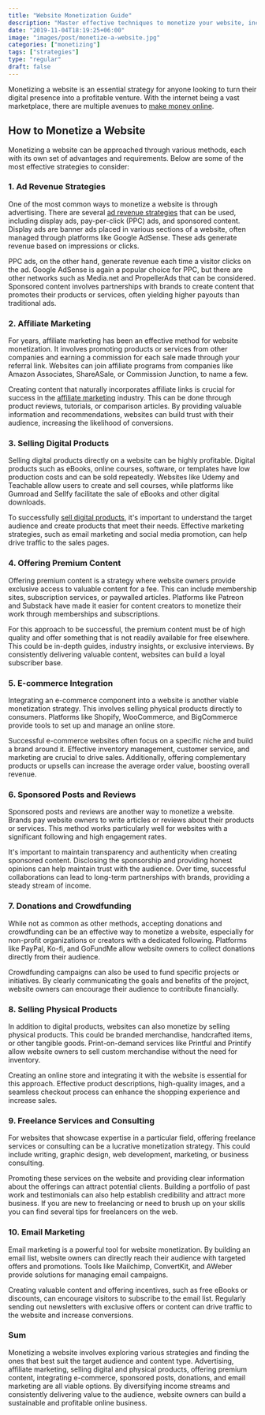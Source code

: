 ```yaml
---
title: "Website Monetization Guide"
description: "Master effective techniques to monetize your website, increase engagement, and maximize your online revenue streams successfully."
date: "2019-11-04T18:19:25+06:00"
image: "images/post/monetize-a-website.jpg"
categories: ["monetizing"]
tags: ["strategies"]
type: "regular"
draft: false
---
```


Monetizing a website is an essential strategy for anyone looking to turn their digital presence into a profitable venture. With the internet being a vast marketplace, there are multiple avenues to [make money online](/blog/ways-to-make-money/).

## How to Monetize a Website

Monetizing a website can be approached through various methods, each with its own set of advantages and requirements. Below are some of the most effective strategies to consider:

### 1. Ad Revenue Strategies

One of the most common ways to monetize a website is through advertising. There are several [ad revenue strategies](/blog/ad-revenue-strategies/) that can be used, including display ads, pay-per-click (PPC) ads, and sponsored content. Display ads are banner ads placed in various sections of a website, often managed through platforms like Google AdSense. These ads generate revenue based on impressions or clicks.

PPC ads, on the other hand, generate revenue each time a visitor clicks on the ad. Google AdSense is again a popular choice for PPC, but there are other networks such as Media.net and PropellerAds that can be considered. Sponsored content involves partnerships with brands to create content that promotes their products or services, often yielding higher payouts than traditional ads.

### 2. Affiliate Marketing

For years, affiliate marketing has been an effective method for website monetization. It involves promoting products or services from other companies and earning a commission for each sale made through your referral link. Websites can join affiliate programs from companies like Amazon Associates, ShareASale, or Commission Junction, to name a few.

Creating content that naturally incorporates affiliate links is crucial for success in the [affiliate marketing](/blog/affiliate-marketing-fundamentals/) industry. This can be done through product reviews, tutorials, or comparison articles. By providing valuable information and recommendations, websites can build trust with their audience, increasing the likelihood of conversions.

### 3. Selling Digital Products

Selling digital products directly on a website can be highly profitable. Digital products such as eBooks, online courses, software, or templates have low production costs and can be sold repeatedly. Websites like Udemy and Teachable allow users to create and sell courses, while platforms like Gumroad and Sellfy facilitate the sale of eBooks and other digital downloads.

To successfully [sell digital products](/blog/selling-digital-products/), it's important to understand the target audience and create products that meet their needs. Effective marketing strategies, such as email marketing and social media promotion, can help drive traffic to the sales pages.

### 4. Offering Premium Content

Offering premium content is a strategy where website owners provide exclusive access to valuable content for a fee. This can include membership sites, subscription services, or paywalled articles. Platforms like Patreon and Substack have made it easier for content creators to monetize their work through memberships and subscriptions.

For this approach to be successful, the premium content must be of high quality and offer something that is not readily available for free elsewhere. This could be in-depth guides, industry insights, or exclusive interviews. By consistently delivering valuable content, websites can build a loyal subscriber base.

### 5. E-commerce Integration

Integrating an e-commerce component into a website is another viable monetization strategy. This involves selling physical products directly to consumers. Platforms like Shopify, WooCommerce, and BigCommerce provide tools to set up and manage an online store.

Successful e-commerce websites often focus on a specific niche and build a brand around it. Effective inventory management, customer service, and marketing are crucial to drive sales. Additionally, offering complementary products or upsells can increase the average order value, boosting overall revenue.

### 6. Sponsored Posts and Reviews

Sponsored posts and reviews are another way to monetize a website. Brands pay website owners to write articles or reviews about their products or services. This method works particularly well for websites with a significant following and high engagement rates.

It's important to maintain transparency and authenticity when creating sponsored content. Disclosing the sponsorship and providing honest opinions can help maintain trust with the audience. Over time, successful collaborations can lead to long-term partnerships with brands, providing a steady stream of income.

### 7. Donations and Crowdfunding

While not as common as other methods, accepting donations and crowdfunding can be an effective way to monetize a website, especially for non-profit organizations or creators with a dedicated following. Platforms like PayPal, Ko-fi, and GoFundMe allow website owners to collect donations directly from their audience.

Crowdfunding campaigns can also be used to fund specific projects or initiatives. By clearly communicating the goals and benefits of the project, website owners can encourage their audience to contribute financially.

### 8. Selling Physical Products

In addition to digital products, websites can also monetize by selling physical products. This could be branded merchandise, handcrafted items, or other tangible goods. Print-on-demand services like Printful and Printify allow website owners to sell custom merchandise without the need for inventory.

Creating an online store and integrating it with the website is essential for this approach. Effective product descriptions, high-quality images, and a seamless checkout process can enhance the shopping experience and increase sales.

### 9. Freelance Services and Consulting

For websites that showcase expertise in a particular field, offering freelance services or consulting can be a lucrative monetization strategy. This could include writing, graphic design, web development, marketing, or business consulting.

Promoting these services on the website and providing clear information about the offerings can attract potential clients. Building a portfolio of past work and testimonials can also help establish credibility and attract more business. If you are new to freelancing or need to brush up on your skills you can find several tips for freelancers on the web.

### 10. Email Marketing

Email marketing is a powerful tool for website monetization. By building an email list, website owners can directly reach their audience with targeted offers and promotions. Tools like Mailchimp, ConvertKit, and AWeber provide solutions for managing email campaigns.

Creating valuable content and offering incentives, such as free eBooks or discounts, can encourage visitors to subscribe to the email list. Regularly sending out newsletters with exclusive offers or content can drive traffic to the website and increase conversions.

### Sum

Monetizing a website involves exploring various strategies and finding the ones that best suit the target audience and content type. Advertising, affiliate marketing, selling digital and physical products, offering premium content, integrating e-commerce, sponsored posts, donations, and email marketing are all viable options. By diversifying income streams and consistently delivering value to the audience, website owners can build a sustainable and profitable online business.
